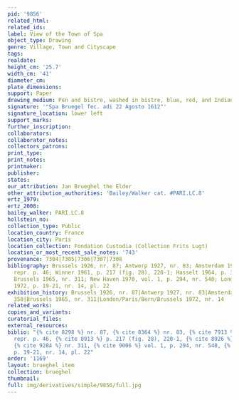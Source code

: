 ```yaml
---
pid: '9856'
related_html: 
related_ids: 
label: View of the Town of Spa
object_type: Drawing
genre: Village, Town and Cityscape
tags: 
realdate: 
height_cm: '25.7'
width_cm: '41'
diameter_cm: 
plate_dimensions: 
support: Paper
drawing_medium: Pen and bistre, washed in bistre, blue, red, and Indian ink
signature: '"Spa Bruegel fec. adi 22 Agosto 1612"'
signature_location: lower left
support_marks: 
further_inscription: 
collaborators: 
collaborator_notes: 
collectors_patrons: 
print_type: 
print_notes: 
printmaker: 
publisher: 
states: 
our_attribution: Jan Brueghel the Elder
other_attribution_authorities: 'Bailey/Walker cat. #PARI.LC.8'
ertz_1979: 
ertz_2008: 
bailey_walker: PARI.LC.8
hollstein_no: 
collection_type: Public
location_country: France
location_city: Paris
location_collection: Fondation Custodia (Collection Frits Lugt)
location_or_most_recent_sale_notes: '743'
provenance: 7304|7305|7306|7307|7308
bibliography: Brussels 1926, nr. 87; Antwerp 1927, nr. 83; Amsterdam 1934, nr. 358,
  repr. p. 46; Winner 1961, p. 217 (fig. 28), 220-1; Hasselt 1964, p. 372 (repr.);
  Brussels 1965, nr. 311; New Haven 1970, vol. 1, p. 294, nr. 540; London/Paris/Bern/Brussels
  1972, p. 19-21, nr. 14, pl. 22
exhibition_history: Brussels 1926, nr. 87|Antwerp 1927, nr. 83|Amsterdam 1934, nr.
  358|Brussels 1965, nr. 311|London/Paris/Bern/Brussels 1972, nr. 14
related_works: 
copies_and_variants: 
curatorial_files: 
external_resources: 
biblio: "{% cite 8298 %} nr. 87, {% cite 8364 %} nr. 83, {% cite 7913 %} nr. 358,
  repr. p. 46, {% cite 8913 %} p. 217 (fig. 28), 220-1, {% cite 8926 %} p. 372 (repr.),
  {% cite 9284 %} nr. 311, {% cite 9006 %} vol. 1, p. 294, nr. 540, {% cite 9345 %}
  p. 19-21, nr. 14, pl. 22"
order: '1169'
layout: brueghel_item
collection: brueghel
thumbnail: 
full: img/derivatives/simple/9856/full.jpg
---
```

